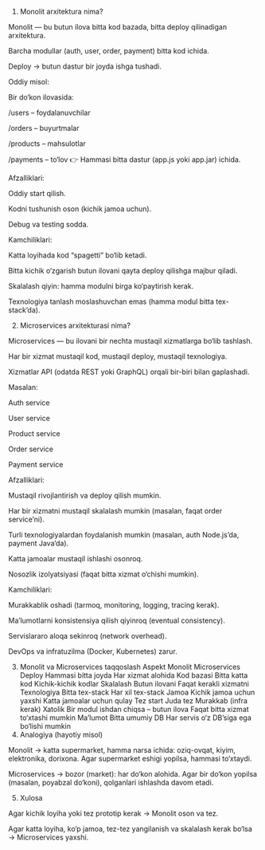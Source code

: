 1. Monolit arxitektura nima?

Monolit — bu butun ilova bitta kod bazada, bitta deploy qilinadigan arxitektura.

Barcha modullar (auth, user, order, payment) bitta kod ichida.

Deploy → butun dastur bir joyda ishga tushadi.

Oddiy misol:

Bir do‘kon ilovasida:

/users – foydalanuvchilar

/orders – buyurtmalar

/products – mahsulotlar

/payments – to‘lov
👉 Hammasi bitta dastur (app.js yoki app.jar) ichida.

Afzalliklari:

Oddiy start qilish.

Kodni tushunish oson (kichik jamoa uchun).

Debug va testing sodda.

Kamchiliklari:

Katta loyihada kod “spagetti” bo‘lib ketadi.

Bitta kichik o‘zgarish butun ilovani qayta deploy qilishga majbur qiladi.

Skalalash qiyin: hamma modulni birga ko‘paytirish kerak.

Texnologiya tanlash moslashuvchan emas (hamma modul bitta tex-stack’da).

2. Microservices arxitekturasi nima?

Microservices — bu ilovani bir nechta mustaqil xizmatlarga bo‘lib tashlash.

Har bir xizmat mustaqil kod, mustaqil deploy, mustaqil texnologiya.

Xizmatlar API (odatda REST yoki GraphQL) orqali bir-biri bilan gaplashadi.

Masalan:

Auth service

User service

Product service

Order service

Payment service

Afzalliklari:

Mustaqil rivojlantirish va deploy qilish mumkin.

Har bir xizmatni mustaqil skalalash mumkin (masalan, faqat order service’ni).

Turli texnologiyalardan foydalanish mumkin (masalan, auth Node.js’da, payment Java’da).

Katta jamoalar mustaqil ishlashi osonroq.

Nosozlik izolyatsiyasi (faqat bitta xizmat o‘chishi mumkin).

Kamchiliklari:

Murakkablik oshadi (tarmoq, monitoring, logging, tracing kerak).

Ma’lumotlarni konsistensiya qilish qiyinroq (eventual consistency).

Servislararo aloqa sekinroq (network overhead).

DevOps va infratuzilma (Docker, Kubernetes) zarur.

3. Monolit va Microservices taqqoslash
Aspekt	Monolit	Microservices
Deploy	Hammasi bitta joyda	Har xizmat alohida
Kod bazasi	Bitta katta kod	Kichik-kichik kodlar
Skalalash	Butun ilovani	Faqat kerakli xizmatni
Texnologiya	Bitta tex-stack	Har xil tex-stack
Jamoa	Kichik jamoa uchun yaxshi	Katta jamoalar uchun qulay
Tez start	Juda tez	Murakkab (infra kerak)
Xatolik	Bir modul ishdan chiqsa – butun ilova	Faqat bitta xizmat to‘xtashi mumkin
Ma’lumot	Bitta umumiy DB	Har servis o‘z DB’siga ega bo‘lishi mumkin
4. Analogiya (hayotiy misol)

Monolit → katta supermarket, hamma narsa ichida: oziq-ovqat, kiyim, elektronika, dorixona. Agar supermarket eshigi yopilsa, hammasi to‘xtaydi.

Microservices → bozor (market): har do‘kon alohida. Agar bir do‘kon yopilsa (masalan, poyabzal do‘koni), qolganlari ishlashda davom etadi.

5. Xulosa

Agar kichik loyiha yoki tez prototip kerak → Monolit oson va tez.

Agar katta loyiha, ko‘p jamoa, tez-tez yangilanish va skalalash kerak bo‘lsa → Microservices yaxshi.
